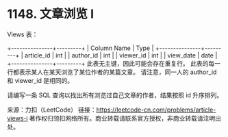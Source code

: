 # 1148. 文章浏览 I

Views 表：

+---------------+---------+
| Column Name   | Type    |
+---------------+---------+
| article_id    | int     |
| author_id     | int     |
| viewer_id     | int     |
| view_date     | date    |
+---------------+---------+
此表无主键，因此可能会存在重复行。
此表的每一行都表示某人在某天浏览了某位作者的某篇文章。
请注意，同一人的 author_id 和 viewer_id 是相同的。
 

请编写一条 SQL 查询以找出所有浏览过自己文章的作者，结果按照 id 升序排列。

来源：力扣（LeetCode）
链接：https://leetcode-cn.com/problems/article-views-i
著作权归领扣网络所有。商业转载请联系官方授权，非商业转载请注明出处。